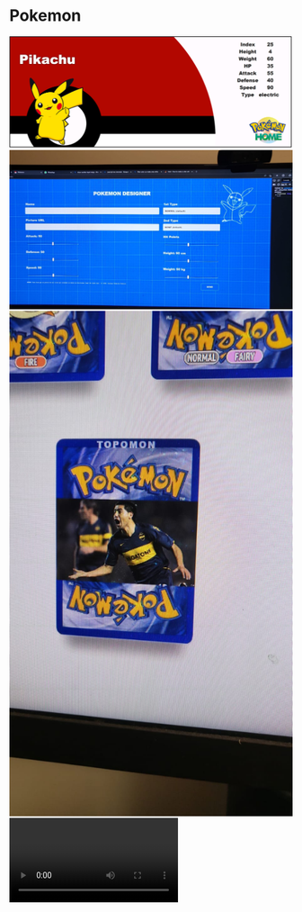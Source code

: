 # Pokemon

<img src="./client/misc1.png"/>
<img src="./client/misc2.jpg"/>
<img src="./client/misc3.jpg"/>
<video src='./client/misc1.mp4'/>
<video src='./client/misc2.mp4'/>
